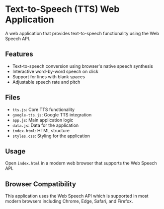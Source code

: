 # Text-to-Speech (TTS) Web Application

A web application that provides text-to-speech functionality using the Web Speech API.

## Features

- Text-to-speech conversion using browser's native speech synthesis
- Interactive word-by-word speech on click
- Support for lines with blank spaces
- Adjustable speech rate and pitch

## Files

- `tts.js`: Core TTS functionality
- `google-tts.js`: Google TTS integration
- `app.js`: Main application logic
- `data.js`: Data for the application
- `index.html`: HTML structure
- `styles.css`: Styling for the application

## Usage

Open `index.html` in a modern web browser that supports the Web Speech API.

## Browser Compatibility

This application uses the Web Speech API which is supported in most modern browsers including Chrome, Edge, Safari, and Firefox. 